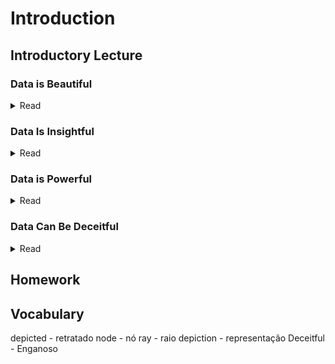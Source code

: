 # Introduction

## Introductory Lecture
### Data is Beautiful
<details>
  <summary>Read</summary>
Kimo Quaintance, lives in Eastleigh and he interviewed some Somali people living in Eastleigh, some of them very recently arriving, some of them settled in Eastleigh for hundreds of years. And he asked them for permission to harvest their Facebook network data-- something you can do with a tool Netvizz-- and then visualize them using another tool called Gephi.

This is how it looks like when put together the social network of these guys.
So each round is what's, in social network parlance, referred to as a node, and it's just a person.
Each little ray is a link between this person and their contacts on Facebook. So this is someone who is identified as a contact.

<img src="dataisbeautiful.jpg" width="300px;">

And the size of the bubbles is proportional to the importance of the person in the social network. It's not just a nice graph, you can see, for example, a person here on the top right to be quite an important person. And here, you might ask immediately, well, what does important mean? It could be the degree of the node, which in plain English would be the number of connections they have. Or it could be that someone doesn't have all that many friends, but he could be important because he's friends with someone who are important.


So there are people who met because they're from the same hometown. There are people who took a class together. There are people who went to boarding school together. There are people who are working together. And we can also visualize that with the color, and then order the data; also kind of put the nodes somewhere in the network such that these things kind of are nicely separated. So that's one example of very beautiful data.
</details>






### Data Is Insightful
<details>
  <summary>Read</summary>
In this is very, very nice work by Michael Greenstone and his co-authors looking at one particular natural experiment in China, about a policy that was given by the government was very different on the north and the south of the black line. On the north of the black line, heating was subsidized and heating via coal-- coal heating-- was subsidized. And on the south, it wasn't. So now we can see that, clearly, something seemed to be going on on the north versus the south.

<img src="dataisinsightful.jpg" width="600px;">

In this two-dimensional plane of data, where I'm looking at the degree north of the Huai
River boundary. So negative means it's in the south, and then positive is in the north.
And we are going closer and closer and closer to the river. What you can see is that that seems to be the case, where the line that start from the south goes up as you get closer and closer to the boundary, which does make sense because pollution travels through the air. So they probably would get some of the pollution from the north. And then there is a big jump at the north. And that's kind of a little bit more constant, maybe, to the right. So this jump-- you have a nice little text box here that really nicely illustrates what they find. It's a jump of 4.1 microgram per cubic meter and is statistically significant.

<img src="lifeexpc.png" width="600px;">

But if we look to life expectancy. So life expectancy is higher in the south of the river compared to the north of the river. Another thing you see that is nice in this graph is, unlike pollution, the mortality-- other than the fact that there is this jump, the mortality doesn't seem to be widely different from both sides. The thing is, heat is actually a nice thing to have. So even though pollution probably killed some people, as we can see, it might be the case that heat also saved some people's life.
So from this graph, you might not necessarily conclude that, oh, we better stop the subsidies for heat.
The only thing you might be willing to conclude is that particulate matters are not good for you. So that's a graph that I think that has a little story -- very nicely encapsulates the type of insight we can get from data.
</details>






### Data is Powerful
<details>
  <summary>Read</summary>
<b>Example: Changing regulation in India</b>
We worked with the Gujarat Pollution Control Board, again this is with Michael Greenstone, and also with Rohini Pande and Nick Ryan. The city had a problem. The auditing sytem was private. So a firm that is in a polluting sector is required to hire an auditor. And what is an auditor? It's a private firm that has to have some minimum competences in terms of engineers and scientists, They had a clear conflict of interest and perverse incentives. The solution was firms would pay into a central pool, auditors from the central pool are randomly assigned to firms.

In general a histogram depicts the number (or fraction) of observations that falls within certain ranges of a particular outcome measurement
</details>


### Data Can Be Deceitful
<details>
  <summary>Read</summary>
So there is this graph that shows very strong correlation between enrollment in secondary school and log GDP per capita. So clearly, where people are more educated in countries where people are more educated they're also richer.
  
This correlation people have used to motivate policy-- for example, you know, build schools, and build support for education, spending on education, etc.
Also to develop some theory of economic growth that rely on human capital.
And in particular, this correlation is much stronger than the similar correlation you could find at the individual level.
So in general, one more year of education increases your earnings by about 7 to 8% in most countries.
And this correlation is not the-- the units are not the same.
So they need to be compared.
But that would suggest a much, much steeper correlation between the two.
So that makes you to think well, maybe the whole is better.

The other possible interpretation,
though, is that that's actually misleading.
And one way to look at it is to say
well, if that were the story-- if that was the story-- then
when countries become more educated,
they should also become richer.


Exactly, so the third possible story
is that there are hidden variables that
explain both of these things.
For example-- give an example of what it could be.
I don't know, maybe for example the government
supports education or--
The government supports education and something else
that makes them richer.

For example, maybe governments that are able to have good schools are also able to control malaria and are able to have a good functioning credit market and all sorts of stuff like that.
</details>

## Homework

## Vocabulary
depicted - retratado
node - nó
ray - raio
depiction - representação
Deceitful - Enganoso
